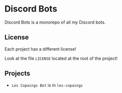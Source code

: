 # Discord Bots

Discord Bots is a monorepo of all my Discord bots.

## License

Each project has a different license!

Look at the file `LICENSE` located at the root of the project!

## Projects

- `Les Copaings Bot` is in `les-copaings`

